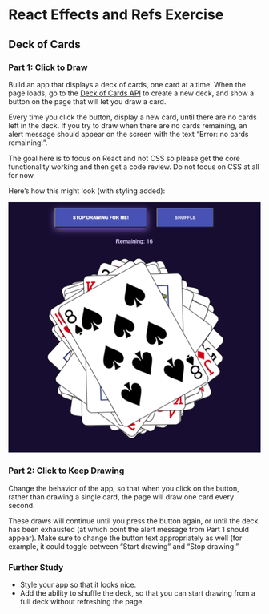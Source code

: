 # React Effects and Refs Exercise

## Deck of Cards

### Part 1: Click to Draw

Build an app that displays a deck of cards, one card at a time. When the page loads, go to the [Deck of Cards API](http://deckofcardsapi.com/) to create a new deck, and show a button on the page that will let you draw a card.

Every time you click the button, display a new card, until there are no cards left in the deck. If you try to draw when there are no cards remaining, an alert message should appear on the screen with the text “Error: no cards remaining!”.

The goal here is to focus on React and not CSS so please get the core functionality working and then get a code review. Do not focus on CSS at all for now.

Here’s how this might look (with styling added):

[<img src="_images/cards.png" width="700"/>](_images/cards.png)

### Part 2: Click to Keep Drawing

Change the behavior of the app, so that when you click on the button, rather than drawing a single card, the page will draw one card every second.

These draws will continue until you press the button again, or until the deck has been exhausted (at which point the alert message from Part 1 should appear). Make sure to change the button text appropriately as well (for example, it could toggle between “Start drawing” and “Stop drawing.”

### Further Study

- Style your app so that it looks nice.
- Add the ability to shuffle the deck, so that you can start drawing from a full deck without refreshing the page.
